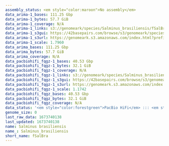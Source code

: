 ```yaml
---
assembly_status: <em style="color:maroon">No assembly</em>
data_arima-1_bases: 111.25 Gbp
data_arima-1_bytes: 57.7 GiB
data_arima-1_coverage: N/A
data_arima-1_links: s3://genomeark/species/Salminus_brasiliensis/fSalBra1/genomic_data/arima/<br>
data_arima-1_s3gui: https://42basepairs.com/browse/s3/genomeark/species/Salminus_brasiliensis/fSalBra1/genomic_data/arima/
data_arima-1_s3url: https://genomeark.s3.amazonaws.com/index.html?prefix=species/Salminus_brasiliensis/fSalBra1/genomic_data/arima/
data_arima-1_scale: 1.7960
data_arima_bases: 111.25 Gbp
data_arima_bytes: 57.7 GiB
data_arima_coverage: N/A
data_pacbiohifi_fqgz-1_bases: 40.53 Gbp
data_pacbiohifi_fqgz-1_bytes: 32.1 GiB
data_pacbiohifi_fqgz-1_coverage: N/A
data_pacbiohifi_fqgz-1_links: s3://genomeark/species/Salminus_brasiliensis/fSalBra1/genomic_data/pacbio_hifi/<br>
data_pacbiohifi_fqgz-1_s3gui: https://42basepairs.com/browse/s3/genomeark/species/Salminus_brasiliensis/fSalBra1/genomic_data/pacbio_hifi/
data_pacbiohifi_fqgz-1_s3url: https://genomeark.s3.amazonaws.com/index.html?prefix=species/Salminus_brasiliensis/fSalBra1/genomic_data/pacbio_hifi/
data_pacbiohifi_fqgz-1_scale: 1.1742
data_pacbiohifi_fqgz_bases: 40.53 Gbp
data_pacbiohifi_fqgz_bytes: 32.1 GiB
data_pacbiohifi_fqgz_coverage: N/A
data_status: '<em style="color:forestgreen">PacBio HiFi</em> ::: <em style="color:forestgreen">Arima</em>'
genome_size: 0
last_raw_data: 1673740138
last_updated: 1673740138
name: Salminus brasiliensis
name_: Salminus_brasiliensis
short_name: fSalBra
---
```

